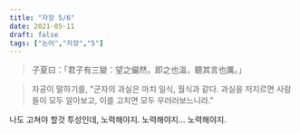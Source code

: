 ```yaml
---
title: "자장 5/6"
date: 2021-05-11
draft: false
tags: ["논어","자장","5"]
---
```


> 子夏曰：「君子有三變：望之儼然，即之也溫，聽其言也厲。」

> 자공이 말하기를, "군자의 과실은 마치 일식, 월식과 같다. 과실을 저지르면 사람들이 모두 알아보고, 이를 고치면 모두 우러러보느니라."

나도 고쳐야 할것 투성인데, 노력해야지. 노력해야지... 노력해야지.
